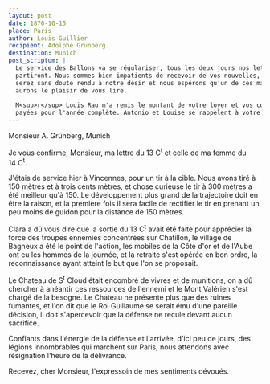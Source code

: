 ```yaml
---
layout: post
date: 1870-10-15
place: Paris
author: Louis Guillier
recipient: Adolphe Grünberg
destination: Munich
post_scriptum: |
  Le service des Ballons va se régulariser, tous les deux jours nos lettres
  partiront. Nous sommes bien impatients de recevoir de vos nouvelles, vous vous
  serez sans doute rendu à notre désir et nous espérons qu'un de ces matins nous
  aurons le plaisir de vous lire.
  
  M<sup>r</sup> Louis Rau m'a remis le montant de votre loyer et vos contributions sont
  payées pour l'année complète. Antonio et Louise se rappèlent à votre souvenir.
---
```


Monsieur A. Grünberg, Munich


Je vous confirme, Monsieur, ma lettre du 13 C<sup>t</sup> et celle de ma femme du 14 C<sup>t</sup>.

J'étais de service hier à Vincennes, pour un tir à la cible. Nous avons tiré
à 150 mètres et à trois cents mètres, et chose curieuse le tir à 300 mètres
a été meilleur qu'à 150. Le développement plus grand de la trajectoire doit en
être la raison, et la première fois il sera facile de rectifier le tir en
prenant un peu moins de guidon pour la distance de 150 mètres.

Clara a dû vous dire que la sortie du 13 C<sup>t</sup> avait été faite pour apprécier la
force des troupes ennemies concentrées sur Chatillon, le village de Bagneux
a été le point de l'action, les mobiles de la Côte d'or et de l'Aube ont eu les
hommes de la journée, et la retraite s'est opérée en bon ordre, la
reconnaissance ayant atteint le but que l'on se proposait.

Le Chateau de S<sup>t</sup> Cloud était encombré de vivres et de munitions, on a dû
chercher à anéantir ces ressources de l'ennemi et le Mont Valérien s'est chargé
de la besogne. Le Chateau ne présente plus que des ruines fumantes, et l'on dit
que le Roi Guillaume se serait ému d'une pareille décision, il doit
s'apercevoir que la défense ne recule devant aucun sacrifice.

Confiants dans l'énergie de la défense et l'arrivée, d'ici peu de jours, des
légions innombrables qui marchent sur Paris, nous attendons avec résignation
l'heure de la délivrance.

Recevez, cher Monsieur, l'expressoin de mes sentiments dévoués.
